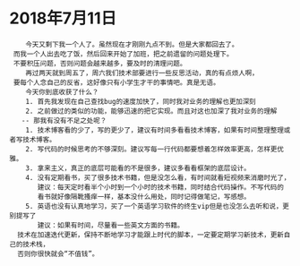 # 2018年7月11日
        今天又剩下我一个人了。虽然现在才刚刚九点不到。但是大家都回去了。
     而我一个人出去吃了饭，然后回来开始了加班，把之前遗留的问题处理下。
     不要积压问题，否则问题会越来越多，要及时的清理问题。
        再过两天就到周五了，周六我们技术部要进行一些反思活动，真的有点烦人啊，
     要每个人念自己的反省，这好像只有小学生才干的事情吧。真是无语。
        今天你到底收获了什么？
        1. 首先我发现在自己查找bug的速度加快了，同时我对业务的理解也更加深刻
        2. 之前做过的类似的功能，能够迅速的把它实现。而且对这也加深了我对业务的理解
       -- 那我有没有不足之处呢？
        1. 技术博客看的少了，写的更少了，建议有时间多看看技术博客，如果有时间整理整理或者写技术博客。
        2. 写代码的时候思考的不够深刻。建议写每一行代码都要想着怎样效率更高，怎样更优雅。
        3. 拿来主义，真正的底层可能看的不是很多，建议多看看框架的底层设计。
        4. 没有定期看书，买了很多技术书籍，但是没怎么看，有时间就看短视频来消磨时光了，
           建议：每天定时看半个小时到一个小时的技术书籍，同时结合代码操作。不写代码的
           看书就好像隔靴搔痒一样，基本没什么用处，同时记得做笔记，写感想。
        5. 英语也没有认真地学习，买了一个英语学习软件的终生vip但是也没怎么去听和说，更别提写了
           建议：如果有时间，尽量看一些英文方面的书籍。
      技术在加速迭代更新，保持不断地学习才能跟上时代的脚本，一定要定期学习新技术，更新自己的技术栈，
      否则你很快就会“不值钱”。
        